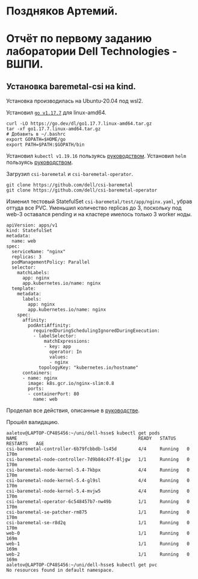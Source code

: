 # Поздняков Артемий.
# Отчёт по первому заданию лаборатории Dell Technologies - ВШПИ.
## Установка baremetal-csi на kind.

Установка производилась на Ubuntu-20.04 под wsl2.

Установил [`go v1.17.7`](https://go.dev/dl/) для linux-amd64.
```
curl -LO https://go.dev/dl/go1.17.7.linux-amd64.tar.gz
tar -xf go1.17.7.linux-amd64.tar.gz
# Добавить в ~/.bashrc
export GOPATH=$HOME/go
export PATH=$PATH:$GOPATH/bin
```
Установил `kubectl v1.19.16` пользуясь [руководством](https://kubernetes.io/ru/docs/tasks/tools/install-kubectl/).
Установил `helm` пользуясь [руководством](https://helm.sh/docs/intro/install/).

Загрузил `csi-baremetal` и `csi-baremetal-operator`.

```
git clone https://github.com/dell/csi-baremetal
git clone https://github.com/dell/csi-baremetal-operator
```

Изменил тестовый StatefulSet `csi-baremetal/test/app/nginx.yaml`, убрав оттуда все PVC.
Уменьшил количество replicas до 3, поскольку под web-3 оставался pending и на кластере имелось только 3 worker ноды.

```
apiVersion: apps/v1
kind: StatefulSet
metadata:
  name: web
spec:
  serviceName: "nginx"
  replicas: 3
  podManagementPolicy: Parallel
  selector:
    matchLabels:
      app: nginx
      app.kubernetes.io/name: nginx
  template:
    metadata:
      labels:
        app: nginx
        app.kubernetes.io/name: nginx
    spec:
      affinity:
        podAntiAffinity:
          requiredDuringSchedulingIgnoredDuringExecution:
          - labelSelector:
              matchExpressions:
              - key: app
                operator: In
                values:
                - nginx
            topologyKey: "kubernetes.io/hostname"
      containers:
      - name: nginx
        image: k8s.gcr.io/nginx-slim:0.8
        ports:
        - containerPort: 80
          name: web
```

Проделал все действия, описанные в [руководстве](https://github.com/dell/csi-baremetal/blob/master/docs/CONTRIBUTING.md).

Прошёл валидацию.

```
aaletov@LAPTOP-CP48S456:~/uni/dell-hsse$ kubectl get pods
NAME                                             READY   STATUS    RESTARTS   AGE
csi-baremetal-controller-6b79fcbbdb-ls45d        4/4     Running   0          170m
csi-baremetal-node-controller-7d9b84c47f-8ljgw   1/1     Running   0          170m
csi-baremetal-node-kernel-5.4-7kbpx              4/4     Running   0          170m
csi-baremetal-node-kernel-5.4-gl9sl              4/4     Running   0          170m
csi-baremetal-node-kernel-5.4-mvjw5              4/4     Running   0          170m
csi-baremetal-operator-6c548457b7-nw49b          1/1     Running   0          170m
csi-baremetal-se-patcher-rm875                   1/1     Running   0          170m
csi-baremetal-se-r8d2q                           1/1     Running   0          170m
web-0                                            1/1     Running   0          169m
web-1                                            1/1     Running   0          169m
web-2                                            1/1     Running   0          169m
aaletov@LAPTOP-CP48S456:~/uni/dell-hsse$ kubectl get pvc
No resources found in default namespace.
```
